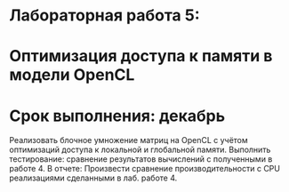 # Лабораторная работа 5:
# Оптимизация доступа к памяти в модели OpenCL
# Срок выполнения: декабрь
Реализовать блочное умножение матриц на OpenCL с учётом оптимизаций доступа к локальной и глобальной памяти.
Выполнить тестирование: сравнение результатов вычислений с полученными в работе 4.
В отчете: Произвести сравнение производительности с CPU реализациями сделанными в лаб. работе 4.


